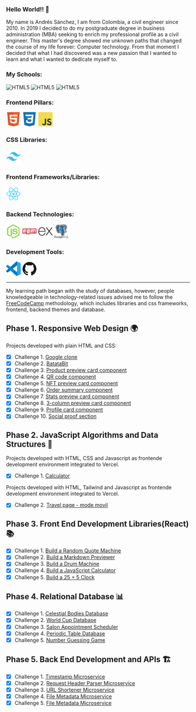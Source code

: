 ### Hello World!! 👋

My name is Andrés Sánchez, I am from Colombia, a civil engineer since 2010. In 2019 I decided to do my postgraduate degree in business administration (MBA) seeking to enrich my professional profile as a civil engineer. This master's degree showed me unknown paths that changed the course of my life forever: Computer technology. From that moment I decided that what I had discovered was a new passion that I wanted to learn and what I wanted to dedicate myself to.

### My Schools:

<img src="https://upload.wikimedia.org/wikipedia/commons/f/fa/FreeCodeCamp_logo.svg" height="65" width="220" alt="HTML5"/>  <img src="https://ww1.freelogovectors.net/wp-content/uploads/2021/06/platzi-logo-freelogovectors.net_.png?lossy=1&w=2560&ssl=1" height="65" width="280" alt="HTML5"/> <img src="https://seeklogo.com/images/F/frontend-mentor-logo-53570808B0-seeklogo.com.png" height="50" width="280" alt="HTML5"/>

### Frontend Pillars:
<img src="https://github.com/devicons/devicon/blob/master/icons/html5/html5-original.svg" height="40" width="40" alt="HTML5"/> <img src="https://github.com/devicons/devicon/blob/master/icons/css3/css3-plain.svg" height="40" width="40" alt="CSS"/> <img src="https://github.com/devicons/devicon/blob/master/icons/javascript/javascript-original.svg" height="40" width="40" alt="Javascript"/>

### CSS Libraries:
<img src="https://github.com/devicons/devicon/blob/master/icons/tailwindcss/tailwindcss-plain.svg" height="40" width="40" alt="Tailwindcss"/>

### Frontend Frameworks/Libraries:
<img src="https://github.com/devicons/devicon/blob/master/icons/react/react-original.svg" height="40" width="40" alt="Vuejs"/>

### Backend Technologies:
<img src="https://github.com/devicons/devicon/blob/master/icons/nodejs/nodejs-original.svg" height="40" width="40" alt="Nodejs"/>  <img src="https://github.com/devicons/devicon/blob/master/icons/npm/npm-original-wordmark.svg" height="40" width="40" alt="NPM"/>  <img src="https://github.com/devicons/devicon/blob/master/icons/express/express-original.svg" height="40" width="40" alt="Express.js"/>  <img src="https://github.com/devicons/devicon/blob/master/icons/postgresql/postgresql-original-wordmark.svg" height="40" width="40" alt="postgres"/>

### Development Tools:
<img src="https://github.com/devicons/devicon/blob/master/icons/vscode/vscode-original.svg" height="40" width="40"/>  <img src="https://github.com/devicons/devicon/blob/master/icons/github/github-original.svg" height="40" width="40"/>

---
My learning path began with the study of databases, however, people knowledgeable in technology-related issues advised me to follow the [FreeCodeCamp](https://www.freecodecamp.org/learn) methodology, which includes libraries and css frameworks, frontend, backend themes and database.
## Phase 1. Responsive Web Design 🌍
Projects developed with plain HTML and CSS:
- [x] Challenge 1. [Google clone](https://github.com/AndresF-SanchezG/proyecto1-cloneGoogle)
- [x] Challenge 2. [BatataBit](https://github.com/AndresF-SanchezG/proyecto3-batatabit)
- [x] Challenge 3. [Product preview card component](https://github.com/AndresF-SanchezG/reto1)
- [x] Challenge 4. [QR code component](https://github.com/AndresF-SanchezG/reto2)
- [x] Challenge 5. [NFT preview card component](https://github.com/AndresF-SanchezG/reto3)
- [x] Challenge 6. [Order summary component](https://github.com/AndresF-SanchezG/reto4)
- [x] Challenge 7. [Stats preview card component](https://github.com/AndresF-SanchezG/reto5)
- [x] Challenge 8. [3-column preview card component](https://github.com/AndresF-SanchezG/reto6.)
- [x] Challenge 9. [Profile card component](https://github.com/AndresF-SanchezG/challenge7)
- [x] Challenge 10. [Social proof section](https://github.com/AndresF-SanchezG/Challenge8)

## Phase 2. JavaScript Algorithms and Data Structures 🚀

Projects developed with HTML, CSS and Javascript as frontende development environment integrated to Vercel.
- [x] Challenge 1. [Calculator](https://github.com/AndresF-SanchezG/challenge-9.0)

Projects developed with HTML, Tailwind and Javascript as frontende development environment integrated to Vercel.
- [x] Challenge 2. [Travel page - mode movil](https://github.com/AndresF-SanchezG/proyecto2-AgenciaDeViajes)

## Phase 3. Front End Development Libraries(React) 📚
- [x] Challenge 1. [Build a Random Quote Machine](https://codepen.io/Andr-s-Fernando-Sanchez-Galarza/pen/PoyyxMa)
- [x] Challenge 2. [Build a Markdown Previewer](https://codepen.io/Andr-s-Fernando-Sanchez-Galarza/pen/XWxwKEg)
- [x] Challenge 3. [Build a Drum Machine](https://codepen.io/Andr-s-Fernando-Sanchez-Galarza/pen/JjmqNZK)
- [x] Challenge 4. [Build a JavaScript Calculator](https://codepen.io/Andr-s-Fernando-Sanchez-Galarza/pen/oNarmQx)
- [x] Challenge 5. [Build a 25 + 5 Clock](https://codepen.io/Andr-s-Fernando-Sanchez-Galarza/pen/YzRzwpe)

## Phase 4. Relational Database 📊
- [x] Challenge 1. [Celestial Bodies Database](https://github.com/AndresF-SanchezG/postgres-challenges)
- [x] Challenge 2. [World Cup Database](https://github.com/AndresF-SanchezG/postgres-challenge2)
- [x] Challenge 3. [Salon Appointment Scheduler](https://github.com/AndresF-SanchezG/postgres-challenge3)
- [x] Challenge 4. [Periodic Table Database](https://github.com/AndresF-SanchezG/postgres-challenge4)
- [x] Challenge 5. [Number Guessing Game](https://github.com/AndresF-SanchezG/postgres-challenge5)

## Phase 5. Back End Development and APIs 🏗
- [x] Challenge 1. [Timestamp Microservice](https://replit.com/@AndresF-Sanchez/boilerplate-project-timestamp-3)
- [x] Challenge 2. [Request Header Parser Microservice](https://replit.com/@AndresF-Sanchez/boilerplate-project-headerparser)
- [x] Challenge 3. [URL Shortener Microservice](https://replit.com/@AndresF-Sanchez/boilerplate-project-urlshortener)
- [x] Challenge 4. [File Metadata Microservice](https://replit.com/@AndresF-Sanchez/boilerplate-project-filemetadata)
- [x] Challenge 5. [File Metadata Microservice](https://replit.com/@AndresF-Sanchez/boilerplate-project-filemetadata)
<!--
**AndresF-SanchezG/AndresF-SanchezG** is a ✨ _special_ ✨ repository because its `README.md` (this file) appears on your GitHub profile.

Here are some ideas to get you started:

- 🔭 I’m currently working on ...
- 🌱 I’m currently learning ...
- 👯 I’m looking to collaborate on ...
- 🤔 I’m looking for help with ...
- 💬 Ask me about ...
- 📫 How to reach me: ...
- 😄 Pronouns: ...
- ⚡ Fun fact: ...
-->
